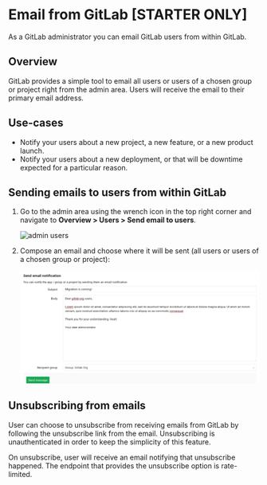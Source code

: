 # Email from GitLab **[STARTER ONLY]**

As a GitLab administrator you can email GitLab users from within GitLab.

## Overview

GitLab provides a simple tool to email all users or users of a chosen group or
project right from the admin area. Users will receive the email to their primary
email address.

## Use-cases

- Notify your users about a new project, a new feature, or a new product launch.
- Notify your users about a new deployment, or that will be downtime expected
  for a particular reason.

## Sending emails to users from within GitLab

1. Go to the admin area using the wrench icon in the top right corner and
   navigate to **Overview > Users > Send email to users**.

    ![admin users](email1.png)

1. Compose an email and choose where it will be sent (all users or users of a
   chosen group or project):

    ![compose an email](email2.png)

## Unsubscribing from emails

User can choose to unsubscribe from receiving emails from GitLab by following
the unsubscribe link from the email. Unsubscribing is unauthenticated in order
to keep the simplicity of this feature.

On unsubscribe, user will receive an email notifying that unsubscribe happened.
The endpoint that provides the unsubscribe option is rate-limited.

[ee]: https://about.gitlab.com/products/

